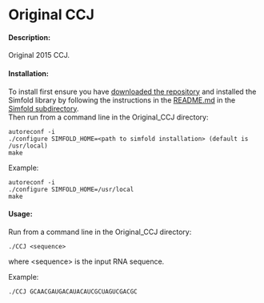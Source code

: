 # Original CCJ    

#### Description:    
Original 2015 CCJ.    

#### Installation:     
To install first ensure you have [downloaded the repository](https://github.com/HosnaJabbari/CCJ/archive/master.zip) and installed the Simfold library by following the instructions in the [README.md](https://github.com/HosnaJabbari/CCJ/tree/master/simfold#simfold) in the [Simfold subdirectory](https://github.com/HosnaJabbari/CCJ/tree/master/simfold).      
Then run from a command line in the Original_CCJ directory: 
```
autoreconf -i   
./configure SIMFOLD_HOME=<path to simfold installation> (default is /usr/local)   
make  
```
Example: 
```
autoreconf -i   
./configure SIMFOLD_HOME=/usr/local  
make  
```
#### Usage:   
Run from a command line in the Original_CCJ directory:
```
./CCJ <sequence>     
```
where \<sequence> is the input RNA sequence.  

Example: 
```
./CCJ GCAACGAUGACAUACAUCGCUAGUCGACGC    
```
